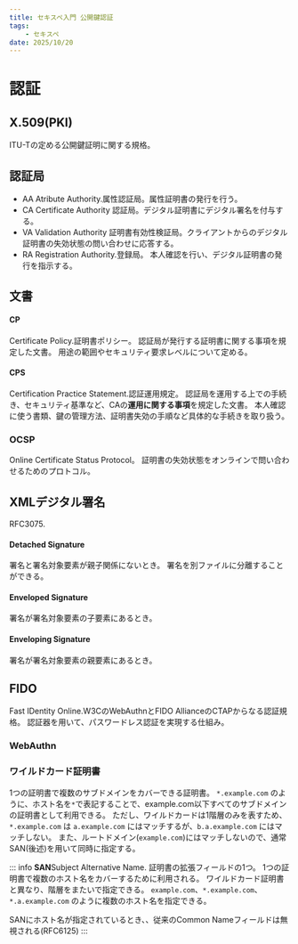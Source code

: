 ```yaml
---
title: セキスペ入門 公開鍵認証
tags: 
    - セキスペ
date: 2025/10/20
---
```


# 認証

## X.509(PKI)
ITU-Tの定める公開鍵証明に関する規格。

## 認証局
- AA
Atribute Authority.属性認証局。属性証明書の発行を行う。
- CA
Certificate Authority 認証局。デジタル証明書にデジタル署名を付与する。
- VA
Validation Authority 証明書有効性検証局。クライアントからのデジタル証明書の失効状態の問い合わせに応答する。
- RA
Registration Authority.登録局。 本人確認を行い、デジタル証明書の発行を指示する。

## 文書
#### CP
Certificate Policy.証明書ポリシー。
認証局が発行する証明書に関する事項を規定した文書。
用途の範囲やセキュリティ要求レベルについて定める。

#### CPS
Certification Practice Statement.認証運用規定。
認証局を運用する上での手続き、セキュリティ基準など、CAの**運用に関する事項**を規定した文書。
本人確認に使う書類、鍵の管理方法、証明書失効の手順など具体的な手続きを取り扱う。

### OCSP
Online Certificate Status Protocol。
証明書の失効状態をオンラインで問い合わせるためのプロトコル。

## XMLデジタル署名
RFC3075.
#### Detached Signature
署名と署名対象要素が親子関係にないとき。
署名を別ファイルに分離することができる。
#### Enveloped Signature
署名が署名対象要素の子要素にあるとき。

#### Enveloping Signature
署名が署名対象要素の親要素にあるとき。

## FIDO
Fast IDentity Online.W3CのWebAuthnとFIDO AllianceのCTAPからなる認証規格。
認証器を用いて、パスワードレス認証を実現する仕組み。

### WebAuthn

### ワイルドカード証明書
1つの証明書で複数のサブドメインをカバーできる証明書。
`*.example.com` のように、ホスト名を`*`で表記することで、example.com以下すべてのサブドメインの証明書として利用できる。
ただし、ワイルドカードは1階層のみを表すため、`*.example.com` は `a.example.com` にはマッチするが、`b.a.example.com` にはマッチしない。
また、ルートドメイン(`example.com`)にはマッチしないので、通常SAN(後述)を用いて同時に指定する。

::: info 
**SAN**Subject Alternative Name.
証明書の拡張フィールドの1つ。
1つの証明書で複数のホスト名をカバーするために利用される。
ワイルドカード証明書と異なり、階層をまたいで指定できる。
`example.com`、`*.example.com`、`*.a.example.com` のように複数のホスト名を指定できる。

SANにホスト名が指定されているとき、、従来のCommon Nameフィールドは無視される(RFC6125)
:::


